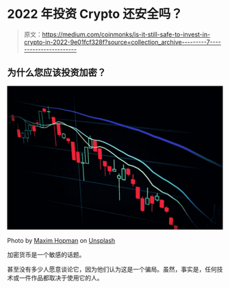 # 2022 年投资 Crypto 还安全吗？

> 原文：<https://medium.com/coinmonks/is-it-still-safe-to-invest-in-crypto-in-2022-9e01fcf328f?source=collection_archive---------7----------------------->

## 为什么您应该投资加密？

![](img/fb06b5ee53d1a7f8ecbb40466c4ae348.png)

Photo by [Maxim Hopman](https://unsplash.com/@nampoh?utm_source=medium&utm_medium=referral) on [Unsplash](https://unsplash.com?utm_source=medium&utm_medium=referral)

加密货币是一个敏感的话题。

甚至没有多少人愿意谈论它，因为他们认为这是一个骗局。虽然，事实是，任何技术或一件作品都取决于使用它的人。